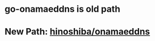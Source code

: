 go-onamaeddns is old path
===

# New Path: [hinoshiba/onamaeddns](https://github.com/hinoshiba/onamaeddns)
